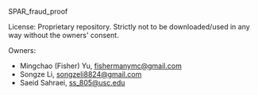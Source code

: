 SPAR_fraud_proof

License: Proprietary repository.
Strictly not to be downloaded/used in any way without the owners' consent.

Owners:
 - Mingchao (Fisher) Yu, fishermanymc@gmail.com
 - Songze Li, songzeli8824@gmail.com
 - Saeid Sahraei, ss_805@usc.edu